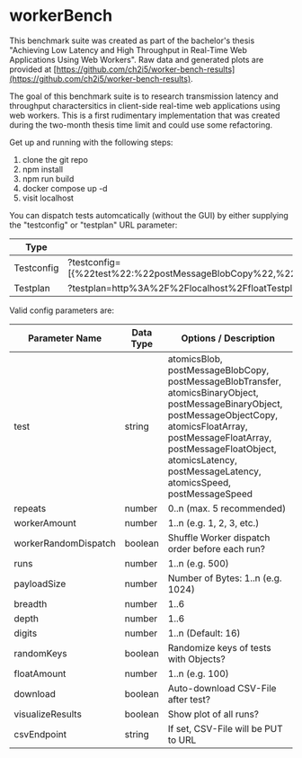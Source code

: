 # workerBench

This benchmark suite was created as part of the bachelor's thesis "Achieving Low Latency and High Throughput in Real-Time Web Applications Using Web Workers".
Raw data and generated plots are provided at [https://github.com/ch2i5/worker-bench-results](https://github.com/ch2i5/worker-bench-results).

The goal of this benchmark suite is to research transmission latency and throughput charactersitics in client-side real-time web applications using web workers. This is a first rudimentary implementation that was created during the two-month thesis time limit and could use some refactoring.

Get up and running with the following steps:

1. clone the git repo
2. npm install
3. npm run build
4. docker compose up -d
5. visit localhost

You can dispatch tests automcatically (without the GUI) by either supplying the "testconfig" or "testplan" URL parameter:

| Type       | URL Parameter Example                                                                                                                                                              |
| ---------- | ---------------------------------------------------------------------------------------------------------------------------------------------------------------------------------- |
| Testconfig | ?testconfig=[{%22test%22:%22postMessageBlobCopy%22,%22repeats%22:0%22workerAmount%22:2,%22runs%22:100,%22randomDispatchOrder%22:false,%22payloadSize%22:2048,%22download%22:true}] |
| Testplan   | ?testplan=http%3A%2F%2Flocalhost%2FfloatTestplan.json                                                                                                                              |

Valid config parameters are:

| Parameter Name       | Data Type | Options / Description                                                                                                                                                                                                                                                |
| -------------------- | --------- | -------------------------------------------------------------------------------------------------------------------------------------------------------------------------------------------------------------------------------------------------------------------- |
| test                 | string    | atomicsBlob, postMessageBlobCopy, postMessageBlobTransfer, atomicsBinaryObject, postMessageBinaryObject, postMessageObjectCopy, atomicsFloatArray, postMessageFloatArray, postMessageFloatObject, atomicsLatency, postMessageLatency, atomicsSpeed, postMessageSpeed |
| repeats              | number    | 0..n (max. 5 recommended)                                                                                                                                                                                                                                            |
| workerAmount         | number    | 1..n (e.g. 1, 2, 3, etc.)                                                                                                                                                                                                                                            |
| workerRandomDispatch | boolean   | Shuffle Worker dispatch order before each run?                                                                                                                                                                                                                       |
| runs                 | number    | 1..n (e.g. 500)                                                                                                                                                                                                                                                      |
| payloadSize          | number    | Number of Bytes: 1..n (e.g. 1024)                                                                                                                                                                                                                                    |
| breadth              | number    | 1..6                                                                                                                                                                                                                                                                 |
| depth                | number    | 1..6                                                                                                                                                                                                                                                                 |
| digits               | number    | 1..n (Default: 16)                                                                                                                                                                                                                                                   |
| randomKeys           | boolean   | Randomize keys of tests with Objects?                                                                                                                                                                                                                                |
| floatAmount          | number    | 1..n (e.g. 100)                                                                                                                                                                                                                                                      |
| download             | boolean   | Auto-download CSV-File after test?                                                                                                                                                                                                                                   |
| visualizeResults     | boolean   | Show plot of all runs?                                                                                                                                                                                                                                               |
| csvEndpoint          | string    | If set, CSV-File will be PUT to URL                                                                                                                                                                                                                                  |
